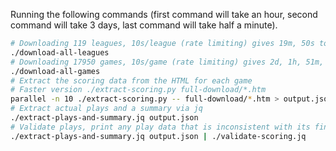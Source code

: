Running the following commands (first command will take an hour, second command
will take 3 days, last command will take half a minute).

```sh
# Downloading 119 leagues, 10s/league (rate limiting) gives 19m, 50s to run this command
./download-all-leagues
# Downloading 17950 games, 10s/game (rate limiting) gives 2d, 1h, 51m, 40s to run this command
./download-all-games
# Extract the scoring data from the HTML for each game
# Faster version ./extract-scoring.py full-download/*.htm
parallel -n 10 ./extract-scoring.py -- full-download/*.htm > output.json
# Extract actual plays and a summary via jq
./extract-plays-and-summary.jq output.json
# Validate plays, print any play data that is inconsistent with its final score
./extract-plays-and-summary.jq output.json | ./validate-scoring.jq
```
